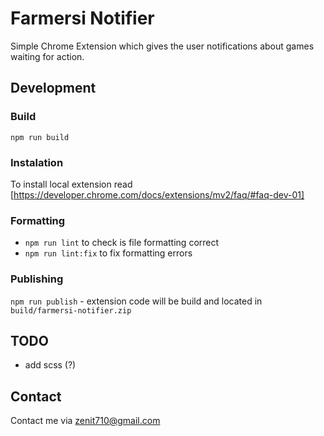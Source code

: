 # Farmersi Notifier
Simple Chrome Extension which gives the user notifications about games waiting for action.

## Development

### Build
`npm run build`

### Instalation
To install local extension read [https://developer.chrome.com/docs/extensions/mv2/faq/#faq-dev-01]

### Formatting
- `npm run lint` to check is file formatting correct
- `npm run lint:fix` to fix formatting errors

### Publishing
`npm run publish` - extension code will be build and located in `build/farmersi-notifier.zip`

## TODO
- add scss (?)

## Contact

Contact me via <zenit710@gmail.com>
